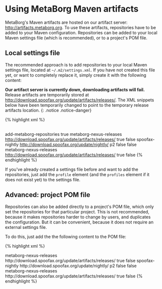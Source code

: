 # Using MetaBorg Maven artifacts

MetaBorg's Maven artifacts are hosted on our artifact server: <http://artifacts.metaborg.org>. To use these artifacts, repositories have to be added to your Maven configuration. Repositories can be added to your local Maven settings file (which is recommended), or to a project's POM file.

## Local settings file

The recommended approach is to add repositories to your local Maven settings file, located at `~/.m2/settings.xml`. If you have not created this file yet, or want to completely replace it, simply create it with the following content:

__Our artifact server is currently down, downloading artifacts will fail.__ Release artifacts are temporarily stored at http://download.spoofax.org/update/artifacts/releases/. The XML snippets below have been temporarily changed to point to the temporary release artifacts location.
{: .notice .notice-danger}

{% highlight xml %}
<?xml version="1.0" ?>
<settings xmlns="http://maven.apache.org/SETTINGS/1.0.0" xmlns:xsi="http://www.w3.org/2001/XMLSchema-instance"
  xsi:schemaLocation="http://maven.apache.org/SETTINGS/1.0.0 http://maven.apache.org/xsd/settings-1.0.0.xsd">  
  <profiles>
    <profile>
      <id>add-metaborg-repositories</id>
      <activation>
        <activeByDefault>true</activeByDefault>
      </activation>
      <repositories>
        <!--repository>
          <id>metaborg-nexus-snapshots</id>
          <url>http://artifacts.metaborg.org/content/repositories/snapshots/</url>
          <releases>
            <enabled>false</enabled>
          </releases>
          <snapshots>
            <enabled>true</enabled>
          </snapshots>
        </repository-->
        <repository>
          <id>metaborg-nexus-releases</id>
          <!--url>http://artifacts.metaborg.org/content/repositories/releases/</url-->
          <url>http://download.spoofax.org/update/artifacts/releases/</url>
          <releases>
            <enabled>true</enabled>
          </releases>
          <snapshots>
            <enabled>false</enabled>
          </snapshots>
        </repository>
        <repository>
          <id>spoofax-nightly</id>
          <url>http://download.spoofax.org/update/nightly/</url>
          <layout>p2</layout>
          <releases>
            <enabled>false</enabled>
          </releases>
          <snapshots>
            <enabled>false</enabled>
          </snapshots>
        </repository>
      </repositories>
      <pluginRepositories>
        <!--pluginRepository>
          <id>metaborg-nexus-snapshots</id>
          <url>http://artifacts.metaborg.org/content/repositories/snapshots/</url>
          <releases>
            <enabled>false</enabled>
          </releases>
          <snapshots>
            <enabled>true</enabled>
          </snapshots>
        </pluginRepository-->
        <pluginRepository>
          <id>metaborg-nexus-releases</id>
          <!--url>http://artifacts.metaborg.org/content/repositories/releases/</url-->
          <url>http://download.spoofax.org/update/artifacts/releases/</url>
          <releases>
            <enabled>true</enabled>
          </releases>
          <snapshots>
            <enabled>false</enabled>
          </snapshots>
        </pluginRepository>
      </pluginRepositories>
    </profile>
  </profiles>
</settings>
{% endhighlight %}

If you've already created a settings file before and want to add the repositories, just add the `profile` element (and the `profiles` element if it does not exist yet) to the settings file.

## Advanced: project POM file

Repositories can also be added directly to a project's POM file, which only set the repositories for that particular project. This is not recommended, because it makes repositories harder to change by users, and duplicates the configuration. But it can be convenient, because it does not require an external settings file.

To do this, just add the the following content to the POM file:

{% highlight xml %}
<repositories>
  <!--repository>
    <id>metaborg-nexus-snapshots</id>
    <url>http://artifacts.metaborg.org/content/repositories/snapshots/</url>
    <releases>
      <enabled>false</enabled>
    </releases>
    <snapshots>
      <enabled>true</enabled>
    </snapshots>
  </repository-->
  <repository>
    <id>metaborg-nexus-releases</id>
    <!--url>http://artifacts.metaborg.org/content/repositories/releases/</url-->
    <url>http://download.spoofax.org/update/artifacts/releases/</url>
    <releases>
      <enabled>true</enabled>
    </releases>
    <snapshots>
      <enabled>false</enabled>
    </snapshots>
  </repository>
  <repository>
    <id>spoofax-nightly</id>
    <url>http://download.spoofax.org/update/nightly/</url>
    <layout>p2</layout>
    <releases>
      <enabled>false</enabled>
    </releases>
    <snapshots>
      <enabled>false</enabled>
    </snapshots>
  </repository>
</repositories>

<pluginRepositories>
  <!--pluginRepository>
    <id>metaborg-nexus-snapshots</id>
    <url>http://artifacts.metaborg.org/content/repositories/snapshots/</url>
    <releases>
      <enabled>false</enabled>
    </releases>
    <snapshots>
      <enabled>true</enabled>
    </snapshots>
  </pluginRepository-->
  <pluginRepository>
    <id>metaborg-nexus-releases</id>
    <!--url>http://artifacts.metaborg.org/content/repositories/releases/</url-->
    <url>http://download.spoofax.org/update/artifacts/releases/</url>
    <releases>
      <enabled>true</enabled>
    </releases>
    <snapshots>
      <enabled>false</enabled>
    </snapshots>
  </pluginRepository>
</pluginRepositories>
{% endhighlight %}
